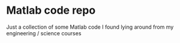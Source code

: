 # Matlab code repo
Just a collection of some Matlab code I found lying around from my engineering / science courses
